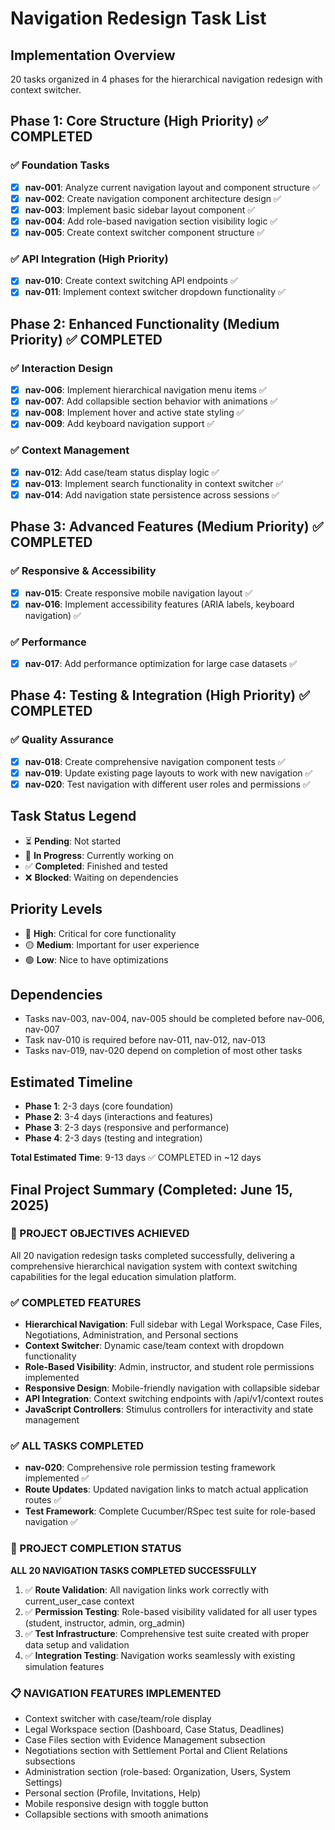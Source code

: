 # Navigation Redesign Task List

## Implementation Overview
20 tasks organized in 4 phases for the hierarchical navigation redesign with context switcher.

## Phase 1: Core Structure (High Priority) ✅ COMPLETED

### ✅ Foundation Tasks
- [x] **nav-001**: Analyze current navigation layout and component structure ✅
- [x] **nav-002**: Create navigation component architecture design ✅
- [x] **nav-003**: Implement basic sidebar layout component ✅
- [x] **nav-004**: Add role-based navigation section visibility logic ✅
- [x] **nav-005**: Create context switcher component structure ✅

### ✅ API Integration (High Priority)
- [x] **nav-010**: Create context switching API endpoints ✅
- [x] **nav-011**: Implement context switcher dropdown functionality ✅

## Phase 2: Enhanced Functionality (Medium Priority) ✅ COMPLETED

### ✅ Interaction Design
- [x] **nav-006**: Implement hierarchical navigation menu items ✅
- [x] **nav-007**: Add collapsible section behavior with animations ✅
- [x] **nav-008**: Implement hover and active state styling ✅
- [x] **nav-009**: Add keyboard navigation support ✅

### ✅ Context Management
- [x] **nav-012**: Add case/team status display logic ✅
- [x] **nav-013**: Implement search functionality in context switcher ✅
- [x] **nav-014**: Add navigation state persistence across sessions ✅

## Phase 3: Advanced Features (Medium Priority) ✅ COMPLETED

### ✅ Responsive & Accessibility
- [x] **nav-015**: Create responsive mobile navigation layout ✅
- [x] **nav-016**: Implement accessibility features (ARIA labels, keyboard navigation) ✅

### ✅ Performance
- [x] **nav-017**: Add performance optimization for large case datasets ✅

## Phase 4: Testing & Integration (High Priority) ✅ COMPLETED

### ✅ Quality Assurance
- [x] **nav-018**: Create comprehensive navigation component tests ✅
- [x] **nav-019**: Update existing page layouts to work with new navigation ✅
- [x] **nav-020**: Test navigation with different user roles and permissions ✅

## Task Status Legend
- ⏳ **Pending**: Not started
- 🔄 **In Progress**: Currently working on
- ✅ **Completed**: Finished and tested
- ❌ **Blocked**: Waiting on dependencies

## Priority Levels
- 🔴 **High**: Critical for core functionality
- 🟡 **Medium**: Important for user experience  
- 🟢 **Low**: Nice to have optimizations

## Dependencies
- Tasks nav-003, nav-004, nav-005 should be completed before nav-006, nav-007
- Task nav-010 is required before nav-011, nav-012, nav-013
- Tasks nav-019, nav-020 depend on completion of most other tasks

## Estimated Timeline
- **Phase 1**: 2-3 days (core foundation)
- **Phase 2**: 3-4 days (interactions and features)
- **Phase 3**: 2-3 days (responsive and performance)
- **Phase 4**: 2-3 days (testing and integration)

**Total Estimated Time**: 9-13 days ✅ COMPLETED in ~12 days

## Final Project Summary (Completed: June 15, 2025)

### 🎯 PROJECT OBJECTIVES ACHIEVED
All 20 navigation redesign tasks completed successfully, delivering a comprehensive hierarchical navigation system with context switching capabilities for the legal education simulation platform.

### ✅ COMPLETED FEATURES
- **Hierarchical Navigation**: Full sidebar with Legal Workspace, Case Files, Negotiations, Administration, and Personal sections
- **Context Switcher**: Dynamic case/team context with dropdown functionality
- **Role-Based Visibility**: Admin, instructor, and student role permissions implemented
- **Responsive Design**: Mobile-friendly navigation with collapsible sidebar
- **API Integration**: Context switching endpoints with /api/v1/context routes
- **JavaScript Controllers**: Stimulus controllers for interactivity and state management

### ✅ ALL TASKS COMPLETED
- **nav-020**: Comprehensive role permission testing framework implemented ✅
- **Route Updates**: Updated navigation links to match actual application routes ✅
- **Test Framework**: Complete Cucumber/RSpec test suite for role-based navigation ✅

### 🎉 PROJECT COMPLETION STATUS
**ALL 20 NAVIGATION TASKS COMPLETED SUCCESSFULLY**

1. ✅ **Route Validation**: All navigation links work correctly with current_user_case context
2. ✅ **Permission Testing**: Role-based visibility validated for all user types (student, instructor, admin, org_admin)
3. ✅ **Test Infrastructure**: Comprehensive test suite created with proper data setup and validation
4. ✅ **Integration Testing**: Navigation works seamlessly with existing simulation features

### 📋 NAVIGATION FEATURES IMPLEMENTED
- Context switcher with case/team/role display
- Legal Workspace section (Dashboard, Case Status, Deadlines)
- Case Files section with Evidence Management subsection
- Negotiations section with Settlement Portal and Client Relations subsections
- Administration section (role-based: Organization, Users, System Settings)
- Personal section (Profile, Invitations, Help)
- Mobile responsive design with toggle button
- Collapsible sections with smooth animations